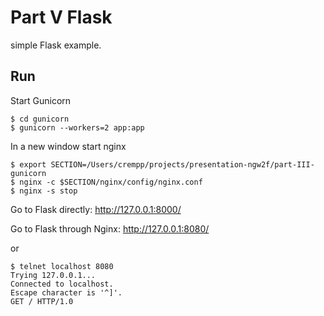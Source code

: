 # Part V Flask

simple Flask example.

## Run

Start Gunicorn

```
$ cd gunicorn
$ gunicorn --workers=2 app:app
```

In a new window start nginx

```
$ export SECTION=/Users/crempp/projects/presentation-ngw2f/part-III-gunicorn
$ nginx -c $SECTION/nginx/config/nginx.conf
$ nginx -s stop
```

Go to Flask directly: http://127.0.0.1:8000/

Go to Flask through Nginx: http://127.0.0.1:8080/

or

```
$ telnet localhost 8080
Trying 127.0.0.1...
Connected to localhost.
Escape character is '^]'.
GET / HTTP/1.0
```